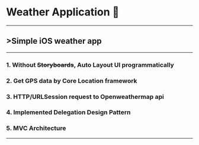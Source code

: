 # Weather Application 🌈
____
## >Simple iOS weather app
____
### **1.** Without ~~Storyboards~~, Auto Layout UI programmatically
### **2.** Get GPS data by Core Location framework
### **3.** HTTP/URLSession request to Openweathermap api
### **4.** Implemented Delegation Design Pattern
### **5.** MVC Architecture
____
